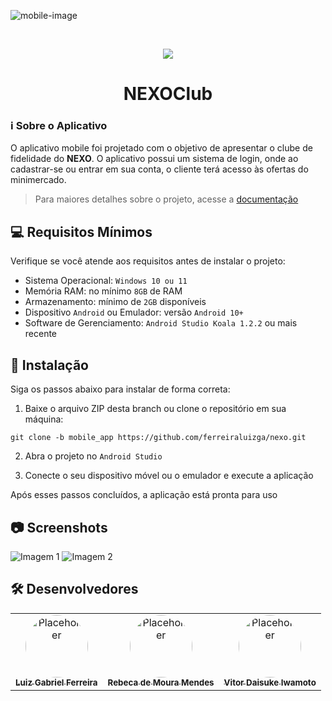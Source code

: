 ![mobile-image](https://github.com/user-attachments/assets/be08e6bf-606c-4e1f-9a68-a35acf518b80)

<br>

<p align="center">
    <img src="https://skillicons.dev/icons?i=kotlin,sqlite"/>
</p>

<h1 align="center">NEXOClub</h1>

### ℹ Sobre o Aplicativo
O aplicativo mobile foi projetado com o objetivo de apresentar o clube de fidelidade do **NEXO**. O aplicativo possui um sistema de login, onde ao cadastrar-se ou entrar em sua conta, o cliente terá acesso às ofertas do minimercado.

> Para maiores detalhes sobre o projeto, acesse a [documentação](https://github.com/ferreiraluizga/nexo/blob/main/docs/doc_nexo.pdf)

## 💻 Requisitos Mínimos

Verifique se você atende aos requisitos antes de instalar o projeto:
- Sistema Operacional: `Windows 10 ou 11`
- Memória RAM: no mínimo `8GB` de RAM
- Armazenamento: mínimo de `2GB` disponíveis
- Dispositivo `Android` ou Emulador: versão `Android 10+`
- Software de Gerenciamento: `Android Studio Koala 1.2.2` ou mais recente

## 🚀 Instalação

Siga os passos abaixo para instalar de forma correta:

1. Baixe o arquivo ZIP desta branch ou clone o repositório em sua máquina:
```
git clone -b mobile_app https://github.com/ferreiraluizga/nexo.git
```

2. Abra o projeto no `Android Studio`

3. Conecte o seu dispositivo móvel ou o emulador e execute a aplicação

Após esses passos concluídos, a aplicação está pronta para uso

## 📷 Screenshots

![Imagem 1](https://github.com/user-attachments/assets/474eea91-568e-47fb-aaf5-2a75d90eee5a)
![Imagem 2](https://github.com/user-attachments/assets/f949a84d-24af-41eb-997b-b67488dd7713)

## 🛠️ Desenvolvedores

<table border="0" style="border-collapse: collapse;">
  <tr>
    <td align="center" style="border: none;">
      <a href="#">
        <img src="https://placehold.co/100x100" width="100px" style="border-radius: 50%;" alt="Placeholder"/><br>
        <sub>
          <b>Luiz Gabriel Ferreira</b>
        </sub>
      </a>
    </td>
    <td align="center" style="border: none;">
      <a href="#">
        <img src="https://github.com/user-attachments/assets/38f7f200-6a5a-47e6-b365-9f3c4651db4d" width="100px" style="border-radius: 50%;" alt="Placeholder"/><br>
        <sub>
          <b>Rebeca de Moura Mendes</b>
        </sub>
      </a>
    </td>
    <td align="center" style="border: none;">
      <a href="#">
        <img src="https://placehold.co/100x100" width="100px" style="border-radius: 50%;" alt="Placeholder"/><br>
        <sub>
          <b>Vitor Daisuke Iwamoto</b>
        </sub>
      </a>
    </td>
  </tr>
</table>
